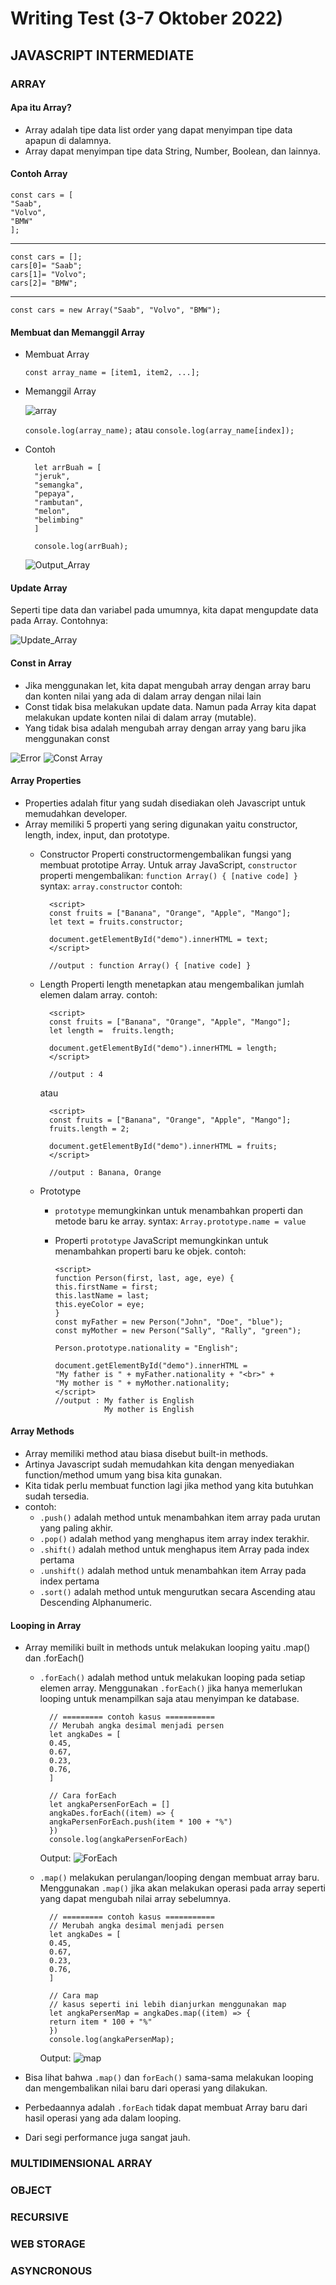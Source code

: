 # Writing Test (3-7 Oktober 2022)

## JAVASCRIPT INTERMEDIATE

### ARRAY

#### Apa itu Array?

- Array adalah tipe data list order yang dapat menyimpan tipe data apapun di dalamnya.
- Array dapat menyimpan tipe data String, Number, Boolean, dan lainnya.

#### Contoh Array

    const cars = [                    
    "Saab",
    "Volvo",             
    "BMW"
    ];

--- 

    const cars = [];
    cars[0]= "Saab";
    cars[1]= "Volvo";
    cars[2]= "BMW";

--- 

    const cars = new Array("Saab", "Volvo", "BMW");



#### Membuat dan Memanggil Array

- Membuat Array
  
  `const array_name = [item1, item2, ...]; `

- Memanggil Array
  
  ![array](img/array.png)

  `console.log(array_name);`
  atau
  `console.log(array_name[index]);`

- Contoh
  
        let arrBuah = [
        "jeruk", 
        "semangka", 
        "pepaya", 
        "rambutan",
        "melon",
        "belimbing"
        ]

        console.log(arrBuah);

  ![Output_Array](img/contohArray.png)


#### Update Array
Seperti tipe data dan variabel pada umumnya, kita dapat mengupdate data pada Array. Contohnya:

![Update_Array](img/updateArray.png)

#### Const in Array

- Jika menggunakan let, kita dapat mengubah array  dengan array baru dan konten nilai yang ada di dalam array dengan nilai lain
- Const tidak bisa melakukan update data. Namun pada Array kita dapat melakukan update konten nilai di dalam array (mutable).
- Yang tidak bisa adalah mengubah array dengan array yang baru jika menggunakan const

![Error](img/ErrorConstArray.png)
![Const Array](img/ConstArray.png)

#### Array Properties

- Properties adalah fitur yang sudah disediakan oleh Javascript untuk memudahkan developer.
- Array memiliki 5 properti yang sering digunakan yaitu constructor, length, index, input, dan prototype.
    - Constructor
        Properti constructormengembalikan fungsi yang membuat prototipe Array. Untuk array JavaScript, `constructor` properti mengembalikan:
        `function Array() { [native code] }`
        syntax:
        `array.constructor`
        contoh:

            <script>
            const fruits = ["Banana", "Orange", "Apple", "Mango"];
            let text = fruits.constructor;

            document.getElementById("demo").innerHTML = text;
            </script>

            //output : function Array() { [native code] }

    - Length
        Properti length menetapkan atau mengembalikan jumlah elemen dalam array. contoh:

            <script>
            const fruits = ["Banana", "Orange", "Apple", "Mango"];
            let length =  fruits.length;

            document.getElementById("demo").innerHTML = length;
            </script>
             
            //output : 4
        atau


            <script>
            const fruits = ["Banana", "Orange", "Apple", "Mango"];
            fruits.length = 2;

            document.getElementById("demo").innerHTML = fruits;
            </script>

            //output : Banana, Orange

    - Prototype
      - `prototype` memungkinkan untuk menambahkan properti dan metode baru ke array. syntax:
        `Array.prototype.name = value`
      - Properti `prototype` JavaScript memungkinkan untuk menambahkan properti baru ke objek. contoh:
  
            <script>
            function Person(first, last, age, eye) {
            this.firstName = first;
            this.lastName = last;
            this.eyeColor = eye;
            }
            const myFather = new Person("John", "Doe", "blue");
            const myMother = new Person("Sally", "Rally", "green");

            Person.prototype.nationality = "English";

            document.getElementById("demo").innerHTML =
            "My father is " + myFather.nationality + "<br>" +
            "My mother is " + myMother.nationality;
            </script>
            //output : My father is English
                       My mother is English


#### Array Methods

- Array memiliki method atau biasa disebut built-in methods.
- Artinya Javascript sudah memudahkan kita dengan menyediakan function/method umum yang bisa kita gunakan. 
- Kita tidak perlu membuat function lagi jika method yang kita butuhkan sudah tersedia.
- contoh:
  - `.push()` adalah method untuk menambahkan item  array pada urutan yang paling akhir.
  - `.pop()` adalah method yang menghapus item array index terakhir.
  - `.shift()` adalah method untuk menghapus item Array pada index pertama
  - `.unshift()` adalah method untuk menambahkan item Array pada index pertama
  - `.sort()` adalah method untuk mengurutkan secara Ascending atau Descending Alphanumeric.

#### Looping in Array

- Array memiliki built in methods untuk melakukan looping yaitu .map() dan .forEach()
    - `.forEach()` adalah method untuk melakukan looping pada setiap elemen array. Menggunakan `.forEach()` jika hanya memerlukan looping untuk menampilkan saja atau menyimpan ke database.
    
            // ========= contoh kasus ===========
            // Merubah angka desimal menjadi persen
            let angkaDes = [
            0.45,
            0.67,
            0.23,
            0.76,
            ]

            // Cara forEach
            let angkaPersenForEach = []
            angkaDes.forEach((item) => {
            angkaPersenForEach.push(item * 100 + "%")
            })
            console.log(angkaPersenForEach)

        Output:
        ![ForEach](img/outputFor.png)

    - `.map()` melakukan perulangan/looping dengan membuat array baru. Menggunakan `.map()` jika akan melakukan operasi pada array seperti yang dapat mengubah nilai array sebelumnya.
            
            // ========= contoh kasus ===========
            // Merubah angka desimal menjadi persen
            let angkaDes = [
            0.45,
            0.67,
            0.23,
            0.76,
            ]

            // Cara map
            // kasus seperti ini lebih dianjurkan menggunakan map
            let angkaPersenMap = angkaDes.map((item) => {
            return item * 100 + "%"
            })
            console.log(angkaPersenMap);

        Output:
        ![map](img/outputMap.png)

- Bisa lihat bahwa `.map()` dan `forEach()` sama-sama melakukan looping dan mengembalikan nilai baru dari operasi yang dilakukan.
- Perbedaannya adalah `.forEach` tidak dapat membuat Array baru dari hasil operasi yang ada dalam looping.
- Dari segi performance juga sangat jauh.


### MULTIDIMENSIONAL ARRAY

### OBJECT
### RECURSIVE
### WEB STORAGE
### ASYNCRONOUS